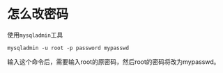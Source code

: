# 怎么改密码

使用`mysqladmin`工具

~~~shell
mysqladmin -u root -p password mypasswd 
~~~

输入这个命令后，需要输入root的原密码，然后root的密码将改为mypasswd。